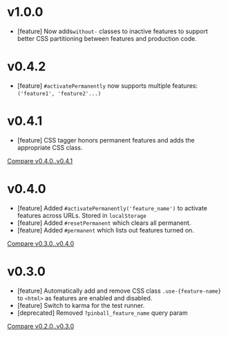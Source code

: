 # v1.0.0
* [feature] Now adds`without-` classes to inactive features to support better CSS partitioning between features and production code. 

# v0.4.2
* [feature] `#activatePermanently` now supports multiple features: `('feature1', 'feature2'...)` 

# v0.4.1
* [feature] CSS tagger honors permanent features and adds the
  appropriate CSS class.

[Compare v0.4.0..v0.4.1](https://github.com/primedia/pinball_wizard/compare/v0.4.0...v0.4.1)

# v0.4.0
* [feature] Added `#activatePermanently('feature_name')` to
  activate features across URLs. Stored in `localStorage`
* [feature] Added `#resetPermanent` which clears all permanent.
* [feature] Added `#permanent` which lists out features turned on.

[Compare v0.3.0..v0.4.0](https://github.com/primedia/pinball_wizard/compare/v0.3.0...v0.4.0)

# v0.3.0
* [feature] Automatically add and remove CSS class `.use-{feature-name}` to `<html>` as features are enabled and disabled.
* [feature] Switch to karma for the test runner.
* [deprecated] Removed `?pinball_feature_name` query param

[Compare v0.2.0..v0.3.0](https://github.com/primedia/pinball_wizard/compare/v0.2.0...v0.3.0)
